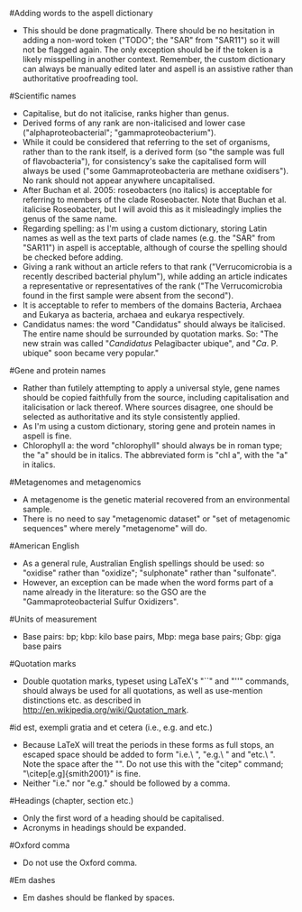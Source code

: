 #Adding words to the aspell dictionary
- This should be done pragmatically. There should be no hesitation in adding a non-word token ("TODO"; the "SAR" from "SAR11") so it will not be flagged again. The only exception should be if the token is a likely misspelling in another context. Remember, the custom dictionary can always be manually edited later and aspell is an assistive rather than authoritative proofreading tool.

#Scientific names
- Capitalise, but do not italicise, ranks higher than genus.
- Derived forms of any rank are non-italicised and lower case ("alphaproteobacterial"; "gammaproteobacterium").
- While it could be considered that referring to the set of organisms, rather than to the rank itself, is a derived form (so "the sample was full of flavobacteria"), for consistency's sake the capitalised form will always be used ("some Gammaproteobacteria are methane oxidisers"). No rank should not appear anywhere uncapitalised.
- After Buchan et al. 2005: roseobacters (no italics) is acceptable for referring to members of the clade Roseobacter. Note that Buchan et al. italicise Roseobacter, but I will avoid this as it misleadingly implies the genus of the same name.
- Regarding spelling: as I'm using a custom dictionary, storing Latin names as well as the text parts of clade names (e.g. the "SAR" from "SAR11") in aspell is acceptable, although of course the spelling should be checked before adding.
- Giving a rank without an article refers to that rank ("Verrucomicrobia is a recently described bacterial phylum"), while adding an article indicates a representative or representatives of the rank ("The Verrucomicrobia found in the first sample were absent from the second").
- It is acceptable to refer to members of the domains Bacteria, Archaea and Eukarya as bacteria, archaea and eukarya respectively.
- Candidatus names: the word "Candidatus" should always be italicised. The entire name should be surrounded by quotation marks. So: "The new strain was called "*Candidatus* Pelagibacter ubique", and "*Ca*. P. ubique" soon became very popular."

#Gene and protein names
- Rather than futilely attempting to apply a universal style, gene names should be copied faithfully from the source, including capitalisation and italicisation or lack thereof. Where sources disagree, one should be selected as authoritative and its style consistently applied. 
- As I'm using a custom dictionary, storing gene and protein names in aspell is fine.
- Chlorophyll a: the word "chlorophyll" should always be in roman type; the "a" should be in italics. The abbreviated form is "chl a", with the "a" in italics.

#Metagenomes and metagenomics
- A metagenome is the genetic material recovered from an environmental sample.
- There is no need to say "metagenomic dataset" or "set of metagenomic sequences" where merely "metagenome" will do.

#American English
- As a general rule, Australian English spellings should be used: so "oxidise" rather than "oxidize"; "sulphonate" rather than "sulfonate".
- However, an exception can be made when the word forms part of a name already in the literature: so the GSO are the "Gammaproteobacterial Sulfur Oxidizers".

#Units of measurement
- Base pairs: bp; kbp: kilo base pairs, Mbp: mega base pairs; Gbp: giga base pairs

#Quotation marks
- Double quotation marks, typeset using LaTeX's "``" and "''" commands, should always be used for all quotations, as well as use-mention distinctions etc. as described in http://en.wikipedia.org/wiki/Quotation_mark.

#id est, exempli gratia and et cetera (i.e., e.g. and etc.)
- Because LaTeX will treat the periods in these forms as full stops, an escaped space should be added to form "i.e.\ ", "e.g.\ " and "etc.\ ". Note the space after the "\". Do not use this with the "citep" command; "\citep[e.g]{smith2001}" is fine.
- Neither "i.e." nor "e.g." should be followed by a comma.

#Headings (chapter, section etc.)
- Only the first word of a heading should be capitalised.
- Acronyms in headings should be expanded.

#Oxford comma
- Do not use the Oxford comma.

#Em dashes
- Em dashes should be flanked by spaces.
